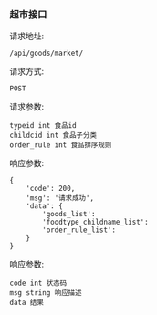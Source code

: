 ### 超市接口

请求地址:

    /api/goods/market/
    
请求方式:
    
    POST
    
请求参数:

    typeid int 食品id
    childcid int 食品子分类
    order_rule int 食品排序规则
    
响应参数:

    {
        'code': 200,
        'msg': '请求成功',
        'data': {
            'goods_list': 
            'foodtype_childname_list': 
            'order_rule_list': 
        }
    }
    
响应参数:

    code int 状态码
    msg string 响应描述
    data 结果
    

